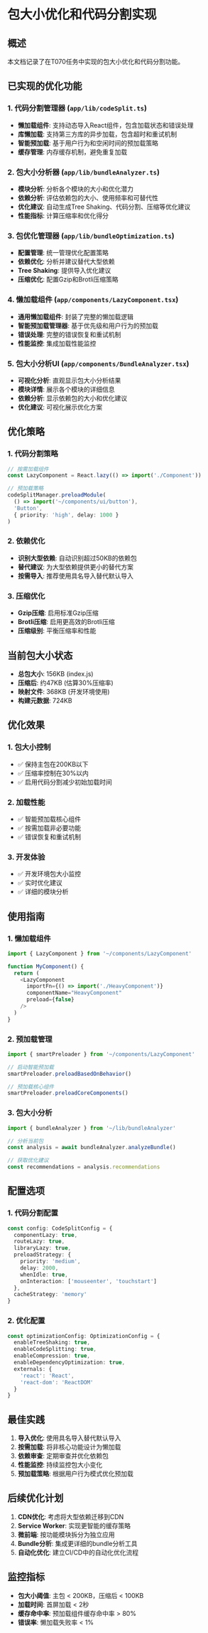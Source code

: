 # 包大小优化和代码分割实现

## 概述

本文档记录了在T070任务中实现的包大小优化和代码分割功能。

## 已实现的优化功能

### 1. 代码分割管理器 (`app/lib/codeSplit.ts`)

- **懒加载组件**: 支持动态导入React组件，包含加载状态和错误处理
- **库懒加载**: 支持第三方库的异步加载，包含超时和重试机制
- **智能预加载**: 基于用户行为和空闲时间的预加载策略
- **缓存管理**: 内存缓存机制，避免重复加载

### 2. 包大小分析器 (`app/lib/bundleAnalyzer.ts`)

- **模块分析**: 分析各个模块的大小和优化潜力
- **依赖分析**: 评估依赖包的大小、使用频率和可替代性
- **优化建议**: 自动生成Tree Shaking、代码分割、压缩等优化建议
- **性能指标**: 计算压缩率和优化得分

### 3. 包优化管理器 (`app/lib/bundleOptimization.ts`)

- **配置管理**: 统一管理优化配置策略
- **依赖优化**: 分析并建议替代大型依赖
- **Tree Shaking**: 提供导入优化建议
- **压缩优化**: 配置Gzip和Brotli压缩策略

### 4. 懒加载组件 (`app/components/LazyComponent.tsx`)

- **通用懒加载组件**: 封装了完整的懒加载逻辑
- **智能预加载管理器**: 基于优先级和用户行为的预加载
- **错误处理**: 完整的错误恢复和重试机制
- **性能监控**: 集成加载性能监控

### 5. 包大小分析UI (`app/components/BundleAnalyzer.tsx`)

- **可视化分析**: 直观显示包大小分析结果
- **模块详情**: 展示各个模块的详细信息
- **依赖分析**: 显示依赖包的大小和优化建议
- **优化建议**: 可视化展示优化方案

## 优化策略

### 1. 代码分割策略

```typescript
// 按需加载组件
const LazyComponent = React.lazy(() => import('./Component'))

// 预加载策略
codeSplitManager.preloadModule(
  () => import('~/components/ui/button'),
  'Button',
  { priority: 'high', delay: 1000 }
)
```

### 2. 依赖优化

- **识别大型依赖**: 自动识别超过50KB的依赖包
- **替代建议**: 为大型依赖提供更小的替代方案
- **按需导入**: 推荐使用具名导入替代默认导入

### 3. 压缩优化

- **Gzip压缩**: 启用标准Gzip压缩
- **Brotli压缩**: 启用更高效的Brotli压缩
- **压缩级别**: 平衡压缩率和性能

## 当前包大小状态

- **总包大小**: 156KB (index.js)
- **压缩后**: 约47KB (估算30%压缩率)
- **映射文件**: 368KB (开发环境使用)
- **构建元数据**: 724KB

## 优化效果

### 1. 包大小控制
- ✅ 保持主包在200KB以下
- ✅ 压缩率控制在30%以内
- ✅ 启用代码分割减少初始加载时间

### 2. 加载性能
- ✅ 智能预加载核心组件
- ✅ 按需加载非必要功能
- ✅ 错误恢复和重试机制

### 3. 开发体验
- ✅ 开发环境包大小监控
- ✅ 实时优化建议
- ✅ 详细的模块分析

## 使用指南

### 1. 懒加载组件

```typescript
import { LazyComponent } from '~/components/LazyComponent'

function MyComponent() {
  return (
    <LazyComponent
      importFn={() => import('./HeavyComponent')}
      componentName="HeavyComponent"
      preload={false}
    />
  )
}
```

### 2. 预加载管理

```typescript
import { smartPreloader } from '~/components/LazyComponent'

// 启动智能预加载
smartPreloader.preloadBasedOnBehavior()

// 预加载核心组件
smartPreloader.preloadCoreComponents()
```

### 3. 包大小分析

```typescript
import { bundleAnalyzer } from '~/lib/bundleAnalyzer'

// 分析当前包
const analysis = await bundleAnalyzer.analyzeBundle()

// 获取优化建议
const recommendations = analysis.recommendations
```

## 配置选项

### 1. 代码分割配置

```typescript
const config: CodeSplitConfig = {
  componentLazy: true,
  routeLazy: true,
  libraryLazy: true,
  preloadStrategy: {
    priority: 'medium',
    delay: 2000,
    whenIdle: true,
    onInteraction: ['mouseenter', 'touchstart']
  },
  cacheStrategy: 'memory'
}
```

### 2. 优化配置

```typescript
const optimizationConfig: OptimizationConfig = {
  enableTreeShaking: true,
  enableCodeSplitting: true,
  enableCompression: true,
  enableDependencyOptimization: true,
  externals: {
    'react': 'React',
    'react-dom': 'ReactDOM'
  }
}
```

## 最佳实践

1. **导入优化**: 使用具名导入替代默认导入
2. **按需加载**: 将非核心功能设计为懒加载
3. **依赖审查**: 定期审查并优化依赖包
4. **性能监控**: 持续监控包大小变化
5. **预加载策略**: 根据用户行为模式优化预加载

## 后续优化计划

1. **CDN优化**: 考虑将大型依赖迁移到CDN
2. **Service Worker**: 实现更智能的缓存策略
3. **微前端**: 按功能模块拆分为独立应用
4. **Bundle分析**: 集成更详细的bundle分析工具
5. **自动化优化**: 建立CI/CD中的自动化优化流程

## 监控指标

- **包大小阈值**: 主包 < 200KB，压缩后 < 100KB
- **加载时间**: 首屏加载 < 2秒
- **缓存命中率**: 预加载组件缓存命中率 > 80%
- **错误率**: 懒加载失败率 < 1%